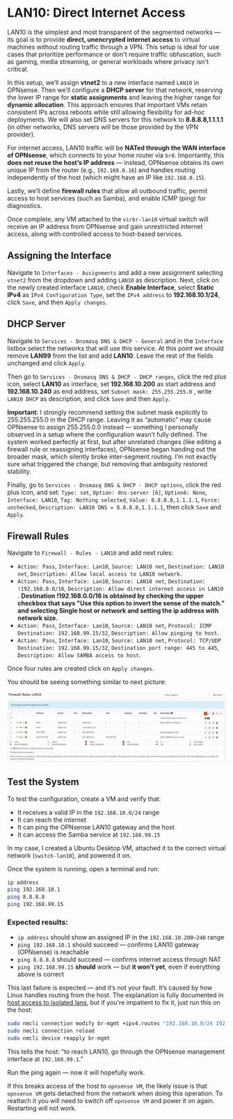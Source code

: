 # LAN10: Direct Internet Access

LAN10 is the simplest and most transparent of the segmented networks — its goal is to provide **direct, unencrypted internet access** to virtual machines without routing traffic through a VPN. This setup is ideal for use cases that prioritize performance or don't require traffic obfuscation, such as gaming, media streaming, or general workloads where privacy isn't critical.

In this setup, we’ll assign **vtnet2** to a new interface named `LAN10` in OPNsense. Then we’ll configure a **DHCP server** for that network, reserving the lower IP range for **static assignments** and leaving the higher range for **dynamic allocation**. This approach ensures that important VMs retain consistent IPs across reboots while still allowing flexibility for ad-hoc deployments. We will also set DNS servers for this network to **8.8.8.8,1.1.1.1** (in other networks, DNS servers will be those provided by the VPN provider).

For internet access, LAN10 traffic will be **NATed through the WAN interface of OPNsense**, which connects to your home router via `br0`. Importantly, this **does not reuse the host’s IP address** — instead, OPNsense obtains its own unique IP from the router (e.g., `192.168.0.16`) and handles routing independently of the host (which might have an IP like `192.168.0.15`).

Lastly, we’ll define **firewall rules** that allow all outbound traffic, permit access to host services (such as Samba), and enable ICMP (ping) for diagnostics.

Once complete, any VM attached to the `virbr-lan10` virtual switch will receive an IP address from OPNsense and gain unrestricted internet access, along with controlled access to host-based services.

## Assigning the Interface

Navigate to `Interfaces - Assignments` and add a new assignment selecting `vtnet2` from the dropdown and adding `LAN10` as description. Next, click on the newly created interface `LAN10`, check **Enable Interface**, select **Static IPv4** as `IPv4 Configuration Type`, set the `IPv4 address` to **192.168.10.1/24**, click `Save`, and then `Apply changes`.

## DHCP Server

Navigate to `Services - Dnsmasq DNS & DHCP - General` and in the `Interface` listbox select the networks that will use this service. At this point we should remove **LAN99** from the list and add **LAN10**. Leave the rest of the fields unchanged and click `Apply`.

Then go to `Services - Dnsmasq DNS & DHCP - DHCP ranges`, click the red plus icon, select **LAN10** as interface, set **192.168.10.200** as start address and **192.168.10.240** as end address, set `Subnet mask: 255.255.255.0` , write `LAN10 DHCP` as description, and click `Save` and then `Apply`.

**Important**: I strongly recommend setting the subnet mask explicitly to 255.255.255.0 in the DHCP range. Leaving it as “automatic” may cause OPNsense to assign 255.255.0.0 instead — something I personally observed in a setup where the configuration wasn’t fully defined. The system worked perfectly at first, but after unrelated changes (like editing a firewall rule or reassigning interfaces), OPNsense began handing out the broader mask, which silently broke inter-segment routing. I’m not exactly sure what triggered the change, but removing that ambiguity restored stability.

Finally, go to `Services - Dnsmasq DNS & DHCP - DHCP options`, click the red plus icon, and set: `Type: set`, `Option: dns-server [6]`, `Option6: None`, `Interface: LAN10`, `Tag: Nothing selected`, `Value: 8.8.8.8,1.1.1.1`, `Force: unchecked`, `Description: LAN10 DNS = 8.8.8.8,1.1.1.1`, then click `Save` and `Apply`.

## Firewall Rules

Navigate to `Firewall - Rules - LAN10` and add next rules:

- `Action: Pass`, `Interface: Lan10`, `Source: LAN10 net`, `Destination: LAN10 net`, `Description: Allow local access to LAN10 network`.
- `Action: Pass`, `Interface: Lan10`, `Source: LAN10 net`, `Destination: !192.168.0.0/16`, `Description: Allow direct internet access in LAN10 `. **Destination !192.168.0.0/16 is obtained by checking the upper checkbox that says "Use this option to invert the sense of the match." and selecting Single host or network and setting the ip address with network size.**
- `Action: Pass`, `Interface: Lan10`, `Source: LAN10 net`, `Protocol: ICMP` `Destination: 192.168.99.15/32`, `Description: Allow pinging to host`.
- `Action: Pass`, `Interface: Lan10`, `Source: LAN10 net`, `Protocol: TCP/UDP` `Destination: 192.168.99.15/32`, `Destination port range: 445 to 445`, `Description: Allow SAMBA access to host`.

Once four rules are created click on `Apply changes`.

You should be seeing something similar to next picture:

![](../figs/lan-10-rules.png)


## Test the System

To test the configuration, create a VM and verify that:

* It receives a valid IP in the `192.168.10.0/24` range
* It can reach the internet
* It can ping the OPNsense LAN10 gateway and the host
* It can access the Samba service at `192.168.99.15`

In my case, I created a Ubuntu Desktop VM, attached it to the correct virtual network (`switch-lan10`), and powered it on.

Once the system is running, open a terminal and run:

```bash
ip address
ping 192.168.10.1
ping 8.8.8.8
ping 192.168.99.15
```

### Expected results:

* `ip address` should show an assigned IP in the `192.168.10.200–240` range
* `ping 192.168.10.1` should succeed — confirms LAN10 gateway (OPNsense) is reachable
* `ping 8.8.8.8` should succeed — confirms internet access through NAT
* `ping 192.168.99.15` **should** work — but **it won’t yet**, even if everything above is correct

This last failure is expected — and it’s not your fault. It’s caused by how Linux handles routing from the host. The explanation is fully documented in [host access to isolated lans](./host-access-to-isolated-lans.md), but if you're impatient to fix it, just run this on the host:

```bash
sudo nmcli connection modify br-mgmt +ipv4.routes "192.168.10.0/24 192.168.99.1"
sudo nmcli connection reload
sudo nmcli device reapply br-mgmt
```

This tells the host: “to reach LAN10, go through the OPNsense management interface at `192.168.99.1`.”

Run the ping again — now it will hopefully work.

If this breaks access of the host to `opnsense VM`, the likely issue is that `opnsense VM` gets detached from the network when doing this operation. To reattach it you will need to switch off `opnsense VM` and power it on again. Restarting will not work.
